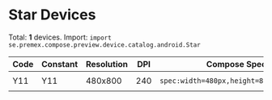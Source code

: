 # Star Devices

Total: **1** devices. Import: `import se.premex.compose.preview.device.catalog.android.Star`

| Code | Constant | Resolution | DPI | Compose Spec | Preview Usage |
|------|----------|------------|-----|-------------|---------------|
| Y11 | Y11 | 480x800 | 240 | `spec:width=480px,height=800px,dpi=240` | `@Preview(device = Star.Y11)` |

<!-- Generated automatically. Do not edit manually. -->
